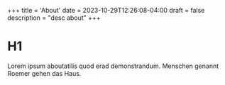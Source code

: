 +++
title = 'About'
date = 2023-10-29T12:26:08-04:00
draft = false
description = "desc about"
+++

# H1

Lorem ipsum aboutatilis quod erad demonstrandum.
Menschen genannt Roemer gehen das Haus.


